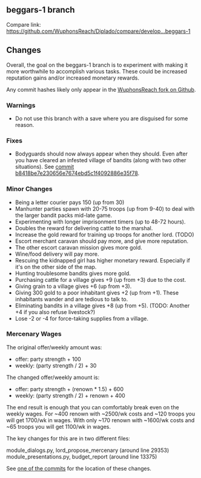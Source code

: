 ## beggars-1 branch

Compare link:
https://github.com/WuphonsReach/Diplado/compare/develop...beggars-1

## Changes

Overall, the goal on the beggars-1 branch is to experiment with making it more worthwhile to accomplish various tasks.  These could be increased reputation gains and/or increased monetary rewards.

Any commit hashes likely only appear in the [WuphonsReach fork on Github](https://github.com/WuphonsReach/Diplado/commits/beggars-1).

### Warnings

- Do not use this branch with a save where you are disguised for some reason.

### Fixes

- Bodyguards should now always appear when they should.  Even after you have cleared an infested village of bandits (along with two other situations).  See [commit b8418be7e230656e7674ebd5c1f4092886e35f78](https://github.com/WuphonsReach/Diplado/commit/b8418be7e230656e7674ebd5c1f4092886e35f78).

### Minor Changes

- Being a letter courier pays 150 (up from 30)
- Manhunter parties spawn with 20-75 troops (up from 9-40) to deal with the larger bandit packs mid-late game.
- Experimenting with longer imprisonment timers (up to 48-72 hours).
- Doubles the reward for delivering cattle to the marshal.
- Increase the gold reward for training up troops for another lord.  (TODO)
- Escort merchant caravan should pay more, and give more reputation.
- The other escort caravan mission gives more gold.
- Wine/food delivery will pay more.
- Rescuing the kidnapped girl has higher monetary reward.  Especially if it's on the other side of the map.
- Hunting troublesome bandits gives more gold.
- Purchasing cattle for a village gives +9 (up from +3) due to the cost.
- Giving grain to a village gives +6 (up from +3).
- Giving 300 gold to a poor inhabitant gives +2 (up from +1).  These inhabitants wander and are tedious to talk to.
- Eliminating bandits in a village gives +8 (up from +5). (TODO: Another +4 if you also refuse livestock?)
- Lose -2 or -4 for force-taking supplies from a village.

### Mercenary Wages

The original offer/weekly amount was:

- offer: party strength + 100
- weekly: (party strength / 2) + 30

The changed offer/weekly amount is:

- offer: party strength + (renown * 1.5) + 600
- weekly: (party strength / 2) + renown + 400

The end result is enough that you can comfortably break even on the weekly wages.  For ~400 renown with ~2500/wk costs and ~120 troops you will get 1700/wk in wages.  With only ~170 renown with ~1600/wk costs and ~65 troops you will get 1100/wk in wages.

The key changes for this are in two different files:

module_dialogs.py, lord_propose_mercenary (around line 29353)
module_presentations.py, budget_report (around line 13375)

See [one of the commits](https://github.com/WuphonsReach/Diplado/commit/1f94ff3991742ef13b6e2dfc1352dce8183b9470) for the location of these changes.
